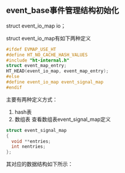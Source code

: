 ## event_base事件管理结构初始化
struct event_io_map io；

struct event_io_map有如下两种定义
~~~c
#ifdef EVMAP_USE_HT
#define HT_NO_CACHE_HASH_VALUES
#include "ht-internal.h"
struct event_map_entry;
HT_HEAD(event_io_map, event_map_entry);
#else
#define event_io_map event_signal_map
#endif
~~~
主要有两种定义方式：
1. hash表
2. 数组表
查看数组表event_signal_map定义
~~~c
struct event_signal_map 
{
  void **entries;
  int nentries;
};
~~~
其对应的数据结构如下所示：

